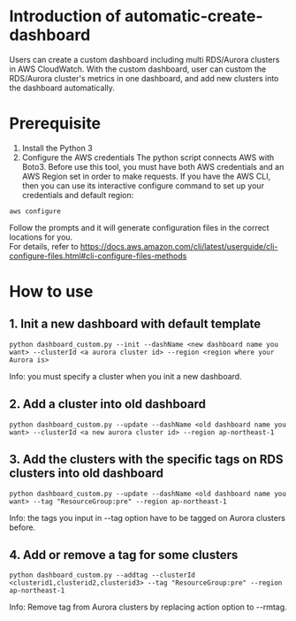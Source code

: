 # Introduction of automatic-create-dashboard
Users can create a custom dashboard including multi RDS/Aurora clusters in AWS CloudWatch. With the custom dashboard, user can custom the RDS/Aurora cluster's metrics in one dashboard, and add new clusters into the dashboard automatically.

# Prerequisite
1. Install the Python 3
2. Configure the AWS credentials
The python script connects AWS with Boto3. Before use this tool, you must have both AWS credentials and an AWS Region set in order to make requests. If you have the AWS CLI, then you can use its interactive configure command to set up your credentials and default region: 
```
aws configure
```
Follow the prompts and it will generate configuration files in the correct locations for you.  
For details, refer to https://docs.aws.amazon.com/cli/latest/userguide/cli-configure-files.html#cli-configure-files-methods

# How to use
## 1. Init a new dashboard with default template
```
python dashboard_custom.py --init --dashName <new dashboard name you want> --clusterId <a aurora cluster id> --region <region where your Aurora is>
```  
Info: you must specify a cluster when you init a new dashboard.
## 2. Add a cluster into old dashboard
```
python dashboard_custom.py --update --dashName <old dashboard name you want> --clusterId <a new aurora cluster id> --region ap-northeast-1
```  
## 3. Add the clusters with the specific tags on RDS clusters into old dashboard
```
python dashboard_custom.py --update --dashName <old dashboard name you want> --tag "ResourceGroup:pre" --region ap-northeast-1 
```
Info: the tags you input in --tag option have to be tagged on Aurora clusters before.
## 4. Add or remove a tag for some clusters
```
python dashboard_custom.py --addtag --clusterId <clusterid1,clusterid2,clusterid3> --tag "ResourceGroup:pre" --region ap-northeast-1 
```
Info: Remove tag from Aurora clusters by replacing action option to --rmtag.